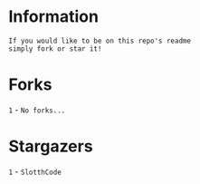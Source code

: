 # Information
`If you would like to be on this repo's readme`</br>`simply fork or star it!`</br>
# Forks
`1` - `No forks...`</br>
# Stargazers
`1` - `SlotthCode`</br>
